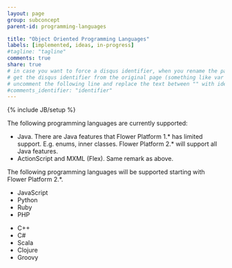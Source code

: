 ```yaml
---
layout: page
group: subconcept
parent-id: programming-languages

title: "Object Oriented Programming Languages"
labels: [implemented, ideas, in-progress]
#tagline: "tagline"
comments: true
share: true
# in case you want to force a disqus identifier, when you rename the page
# get the disqus identifier from the original page (something like var disqus_identifier = 'ident';),
# uncomment the following line and replace the text between "" with ident
#comments_identifier: "identifier"
---
```

{% include JB/setup %}

The following programming languages are currently supported:
<ul>
<li>Java. <span class="text-warning">There are Java features that Flower Platform 1.* has limited support. E.g. enums, inner classes. Flower Platform 2.* will support all Java features.</span></li>
<li>ActionScript and MXML (Flex). <span class="text-warning">Same remark as above</span>.</li>
</ul>

<!-- label:in-progress -->
The following programming languages will be supported starting with Flower Platform 2.\*.
* JavaScript
* Python
* Ruby
* PHP

<!-- label:ideas -->
* C++
* C#
* Scala
* Clojure 
* Groovy